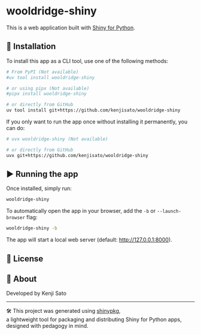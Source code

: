 # wooldridge-shiny

This is a web application built with [Shiny for Python](https://shiny.posit.co/py/).

## 🚀 Installation

To install this app as a CLI tool, use one of the following methods:

```bash
# From PyPI (Not available)
#uv tool install wooldridge-shiny

# or using pipx (Not available)
#pipx install wooldridge-shiny

# or directly from GitHub
uv tool install git+https://github.com/kenjisato/wooldridge-shiny
```

If you only want to run the app once without installing it permanently, you can do:

```bash
# uvx wooldridge-shiny (Not available)

# or directly from GitHub
uvx git+https://github.com/kenjisato/wooldridge-shiny
```

## ▶️ Running the app

Once installed, simply run:

```bash
wooldridge-shiny
```

To automatically open the app in your browser, add the `-b` or `--launch-browser` flag:

```bash
wooldridge-shiny -b
```

The app will start a local web server (default: http://127.0.0.1:8000).

## 📄 License



## 🙋 About

Developed by Kenji Sato  


---

🛠️ This project was generated using [shinypkg](https://github.com/kenjisato/shinypkg),  
a lightweight tool for packaging and distributing Shiny for Python apps, designed with pedagogy in mind.
